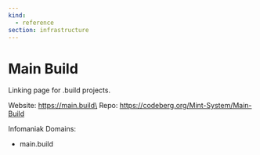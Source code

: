 ```yaml
---
kind:
  - reference
section: infrastructure
---
```


# Main Build

Linking page for .build projects.

Website: https://main.build\
Repo: https://codeberg.org/Mint-System/Main-Build

Infomaniak Domains:

- main.build
